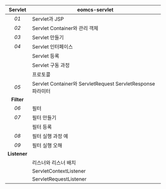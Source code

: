 |Servlet|eomcs-servlet|
|:---:|---|
|*01*|Servlet과 JSP|
|*02*|Servlet Container와 관리 객체|
|*03*|Servlet 만들기|
|*04*|Servlet 인터페이스|
||Servlet 등록|
||Servlet 구동 과정|
||프로토콜|
|*05*|Servlet Container와 ServletRequest ServletResponse 파라미터|
|**Filter**||
|*06*|필터|
|*07*|필터 만들기|
||필터 등록|
|*08*|필터 실행 과정 예|
|*09*|필터 실행 오해||
|**Listener**||
||리스너와 리스너 배치|
||ServletContextListener|
||ServletRequestListener|
